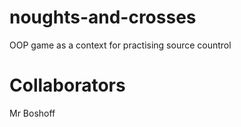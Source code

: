 # noughts-and-crosses
OOP game as a context for practising source countrol

Collaborators
=============
Mr Boshoff
